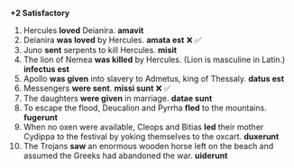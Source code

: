 **+2 Satisfactory**

1. Hercules **loved** Deianira. **amavit**
2. Deianira **was loved** by Hercules. **amata est** ❌ ✅
3. Juno **sent** serpents to kill Hercules. **misit**
4. The lion of Nemea **was killed** by Hercules. (Lion is masculine in Latin.) **infectus est**
5. Apollo **was given** into slavery to Admetus, king of Thessaly. **datus est**
6. Messengers **were sent**. **missi sunt** ❌  ✅
7. The daughters **were given** in marriage. **datae sunt**
8. To escape the flood, Deucalion and Pyrrha **fled** to the mountains. **fugerunt**
9. When no oxen were available, Cleops and Bitias **led** their mother Cydippa to the festival by yoking themselves to the oxcart. **duxerunt**
10. The Trojans **saw** an enormous wooden horse left on the beach and assumed the Greeks had abandoned the war. **uiderunt**

